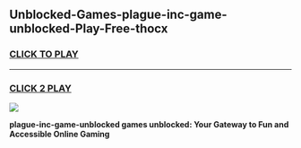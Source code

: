 
## Unblocked-Games-plague-inc-game-unblocked-Play-Free-thocx
<h3>
<a href="https://premium76.site?title=plague-inc-game-unblocked&ref=19M">CLICK TO PLAY</a></h3>
<hr>

<h3>
<a href="https://premium76.site?title=plague-inc-game-unblocked&ref=19M">CLICK 2 PLAY</a>
  
</h3>

<a href="https://premium76.site?title=plague-inc-game-unblocked&ref=19M"><img src="https://clearcache.store/games.png"></a>


**plague-inc-game-unblocked games unblocked: Your Gateway to Fun and Accessible Online Gaming**

